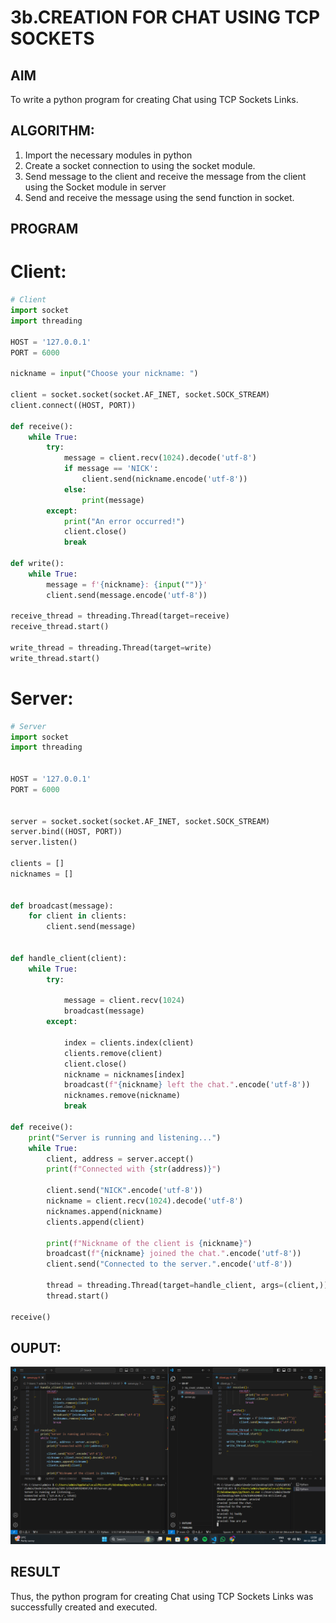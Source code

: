 # 3b.CREATION FOR CHAT USING TCP SOCKETS
## AIM
To write a python program for creating Chat using TCP Sockets Links.
## ALGORITHM:
1. Import the necessary modules in python
2. Create a socket connection to using the socket module.
3. Send message to the client and receive the message from the client using the Socket module in
 server
4. Send and receive the message using the send function in socket.
## PROGRAM

# Client:
~~~python
# Client
import socket
import threading

HOST = '127.0.0.1'  
PORT = 6000

nickname = input("Choose your nickname: ")

client = socket.socket(socket.AF_INET, socket.SOCK_STREAM)
client.connect((HOST, PORT))

def receive():
    while True:
        try:
            message = client.recv(1024).decode('utf-8')
            if message == 'NICK':
                client.send(nickname.encode('utf-8'))
            else:
                print(message)
        except:
            print("An error occurred!")
            client.close()
            break

def write():
    while True:
        message = f'{nickname}: {input("")}'
        client.send(message.encode('utf-8'))

receive_thread = threading.Thread(target=receive)
receive_thread.start()

write_thread = threading.Thread(target=write)
write_thread.start()


~~~

# Server:
~~~python
# Server
import socket
import threading


HOST = '127.0.0.1'  
PORT = 6000


server = socket.socket(socket.AF_INET, socket.SOCK_STREAM)
server.bind((HOST, PORT))
server.listen()

clients = []
nicknames = []


def broadcast(message):
    for client in clients:
        client.send(message)


def handle_client(client):
    while True:
        try:

            message = client.recv(1024)
            broadcast(message)
        except:
            
            index = clients.index(client)
            clients.remove(client)
            client.close()
            nickname = nicknames[index]
            broadcast(f"{nickname} left the chat.".encode('utf-8'))
            nicknames.remove(nickname)
            break

def receive():
    print("Server is running and listening...")
    while True:
        client, address = server.accept()
        print(f"Connected with {str(address)}")

        client.send("NICK".encode('utf-8'))
        nickname = client.recv(1024).decode('utf-8')
        nicknames.append(nickname)
        clients.append(client)

        print(f"Nickname of the client is {nickname}")
        broadcast(f"{nickname} joined the chat.".encode('utf-8'))
        client.send("Connected to the server.".encode('utf-8'))

        thread = threading.Thread(target=handle_client, args=(client,))
        thread.start()

receive()


~~~
## OUPUT:
![alt text](<Screenshot 2024-11-04 135943.png>)
## RESULT
Thus, the python program for creating Chat using TCP Sockets Links was successfully 
created and executed.
